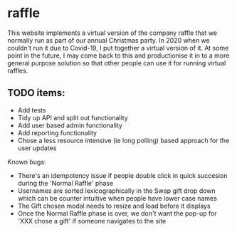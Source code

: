 # raffle

This website implements a virtual version of the company raffle that we normally run as part of our annual Christmas party. 
In 2020 when we couldn't run it due to Covid-19, I put together a virtual version of it. 
At some point in the future, I may come back to this and productionise it in to a more general purpose solution so that other people can use it for running virtual raffles.

## TODO items:
 - Add tests
 - Tidy up API and split out functionality
 - Add user based admin functionality
 - Add reporting functionality
 - Chose a less resource intensive (ie long polling) based approach for the user updates
 
Known bugs:
 - There's an idempotency issue if people double click in quick succesion during the 'Normal Raffle' phase
 - Usernames are sorted lexicographically in the Swap gift drop down which can be counter intuitive when people have lower case names
 - The Gift chosen modal needs to resize and load before it displays
 - Once the Normal Raffle phase is over, we don't want the pop-up for 'XXX chose a gift' if someone navigates to the site
